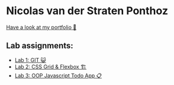 # Nicolas van der Straten Ponthoz

[Have a look at my portfolio 🤘](https://github.com/nicolasvdsp/2imd-webtechadvanced-portfolio)


## Lab assignments:

* [Lab 1: GIT 😺](https://github.com/nicolasvdsp/2imd-webtechadvanced-portfolio/tree/main/lab1)
* [Lab 2: CSS Grid & Flexbox 🏗](https://github.com/nicolasvdsp/2imd-webtechadvanced-portfolio/tree/main/lab2)
* [Lab 3: OOP Javascript Todo App 📋](https://github.com/nicolasvdsp/2imd-webtechadvanced-portfolio/tree/main/lab3)
